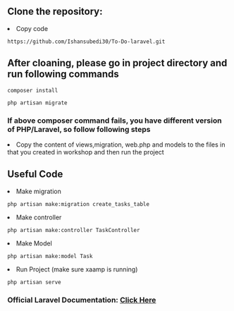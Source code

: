 <h2>Clone the repository: </h2>

<li>Copy code<br>
<pre><code>https://github.com/Ishansubedi30/To-Do-laravel.git</code></pre></li>

<h2>After cloaning, please go in project directory and run following commands</h2>
<pre><code>composer install</code></pre>
<pre><code>php artisan migrate</code></pre>

<h3>If above composer command fails, you have different version of PHP/Laravel, so follow following steps</h3>
<li>Copy the content of views,migration, web.php and models to the files in that you created in workshop and then run the project</li>


<h2>Useful Code </h2>

<li>Make migration</li>
<pre><code>php artisan make:migration create_tasks_table </code></pre>

<li>Make controller</li>
<pre><code>php artisan make:controller TaskController</code></pre>

<li>Make Model</li>
<pre><code>php artisan make:model Task</code></pre>

<li>Run Project (make sure xaamp is running)</li>
<pre><code>php artisan serve</code></pre>

<h3>Official Laravel Documentation: <a href="https://laravel.com/docs/11.x/readme" target="_blank">Click Here</a></h3>
